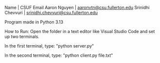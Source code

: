Name                | CSUF Email
Aaron Nguyen        | aaronvtn@csu.fullerton.edu
Srinidhi Chevvuri   | srinidhi.chevvuri@csu.fullerton.edu

Program made in Python 3.13


How to Run:
Open the folder in a text editor like Visual Studio Code and set up two terminals.

In the first terminal, type:
"python server.py"

In the second terminal, type:
"python client.py file.txt"
